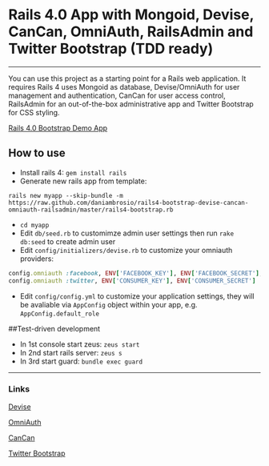 # Rails 4.0 App with Mongoid, Devise, CanCan, OmniAuth, RailsAdmin and Twitter Bootstrap (TDD ready)
---

You can use this project as a starting point for a Rails web application. It requires Rails 4 uses Mongoid as database, Devise/OmniAuth for user management and authentication, CanCan for user access control, RailsAdmin for an out-of-the-box administrative app and Twitter Bootstrap for CSS styling.

[Rails 4.0 Bootstrap Demo App](http://rails4-bootstrap.klepa.co/)

## How to use

* Install rails 4: `gem install rails`
* Generate new rails app from template: 

```
rails new myapp --skip-bundle -m https://raw.github.com/daniambrosio/rails4-bootstrap-devise-cancan-omniauth-railsadmin/master/rails4-bootstrap.rb
```
* `cd myapp`
* Edit `db/seed.rb` to customimze admin user settings then run `rake db:seed` to create admin user
* Edit `config/initializers/devise.rb` to customize your omniauth providers:

```ruby
config.omniauth :facebook, ENV['FACEBOOK_KEY'], ENV['FACEBOOK_SECRET'], scope: 'email,user_birthday,read_stream'
config.omniauth :twitter, ENV['CONSUMER_KEY'], ENV['CONSUMER_SECRET']
```
* Edit `config/config.yml` to customize your application settings, they will be avaliable via `AppConfig` object within your app, e.g. `AppConfig.default_role`


##Test-driven development

* In 1st console start zeus: `zeus start`
* In 2nd start rails server: `zeus s`
* In 3rd start guard: `bundle exec guard`


---
### Links

[Devise](http://github.com/plataformatec/devise)

[OmniAuth](https://github.com/intridea/omniauth)

[CanCan](https://github.com/ryanb/cancan)

[Twitter Bootstrap](http://twitter.github.com/bootstrap/)

